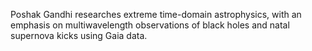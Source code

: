 Poshak Gandhi researches extreme time-domain astrophysics, with an emphasis on multiwavelength observations of black holes and natal supernova kicks using Gaia data.
